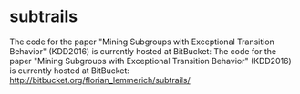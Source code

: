 # subtrails
The code for the paper "Mining Subgroups with Exceptional Transition Behavior" (KDD2016) is currently hosted at BitBucket: The code for the paper "Mining Subgroups with Exceptional Transition Behavior" (KDD2016) is currently hosted at BitBucket: <http://bitbucket.org/florian_lemmerich/subtrails/>


